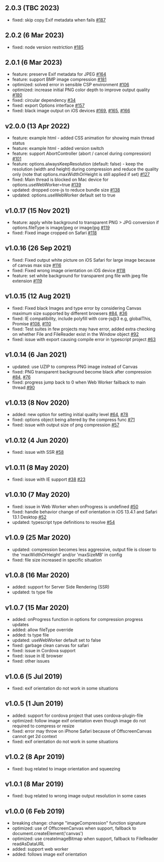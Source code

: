 ## 2.0.3 (TBC 2023)
* fixed: skip copy Exif metadata when fails [#187](https://github.com/Donaldcwl/browser-image-compression/issues/187)

## 2.0.2 (6 Mar 2023)
* fixed: node version restriction [#185](https://github.com/Donaldcwl/browser-image-compression/issues/185)

## 2.0.1 (6 Mar 2023)
* feature: preserve Exif metadata for JPEG [#164](https://github.com/Donaldcwl/browser-image-compression/issues/164)
* feature: support BMP image compression [#181](https://github.com/Donaldcwl/browser-image-compression/issues/181)
* optimized: solved error in sensible CSP environment [#106](https://github.com/Donaldcwl/browser-image-compression/issues/106)
* optimized: increase initial PNG color depth to improve output quality [#180](https://github.com/Donaldcwl/browser-image-compression/issues/180)
* fixed: circular dependency [#34](https://github.com/Donaldcwl/browser-image-compression/issues/34)
* fixed: export Options interface [#157](https://github.com/Donaldcwl/browser-image-compression/issues/157)
* fixed: black image output on iOS devices [#169](https://github.com/Donaldcwl/browser-image-compression/issues/169), [#165](https://github.com/Donaldcwl/browser-image-compression/issues/165), [#166](https://github.com/Donaldcwl/browser-image-compression/issues/166)

## v2.0.0 (13 Apr 2022)
* feature: example html - added CSS animation for showing main thread status
* feature: example html - added version switch
* feature: support AbortController (abort / cancel during compression) [#101](https://github.com/Donaldcwl/browser-image-compression/issues/101)
* feature: options.alwaysKeepResolution (default: false) - keep the resolution (width and height) during compression and reduce the quality only (note that options.maxWidthOrHeight is still applied if set) [#127](https://github.com/Donaldcwl/browser-image-compression/issues/127)
* fixed: Main thread is blocked on Mac device for options.useWebWorker=true [#139](https://github.com/Donaldcwl/browser-image-compression/issues/139)
* updated: dropped core-js to reduce bundle size [#138](https://github.com/Donaldcwl/browser-image-compression/issues/138)
* updated: options.useWebWorker default set to true

## v1.0.17 (15 Nov 2021)
* feature: apply white background to transparent PNG > JPG conversion if options.fileType is image/jpeg or image/jpg [#119](https://github.com/Donaldcwl/browser-image-compression/issues/119)
* fixed: Fixed image cropped on Safari [#118](https://github.com/Donaldcwl/browser-image-compression/issues/118)
## v1.0.16 (26 Sep 2021)
* fixed: Fixed output white picture on iOS Safari for large image because of canvas max size [#116](https://github.com/Donaldcwl/browser-image-compression/issues/116)
* fixed: Fixed wrong image orientation on iOS device [#118](https://github.com/Donaldcwl/browser-image-compression/issues/118)
* feature: set white background for transparent png file with jpeg file extension [#119](https://github.com/Donaldcwl/browser-image-compression/issues/119)

## v1.0.15 (12 Aug 2021)
* fixed: Fixed black Images and type error by considering Canvas maximum size supported by different browsers [#84](https://github.com/Donaldcwl/browser-image-compression/issues/84), [#36](https://github.com/Donaldcwl/browser-image-compression/issues/36)
* fixed: IE compatibility, include polyfill with core-js@3 e.g, globalThis, Promise [#108](https://github.com/Donaldcwl/browser-image-compression/issues/108), [#110](https://github.com/Donaldcwl/browser-image-compression/issues/110)
* fixed: Test suites in few projects may have error, added extra checking on whether File and FileReader exist in the Window object [#92](https://github.com/Donaldcwl/browser-image-compression/issues/92)
* fixed: issue with export causing compile error in typescript project [#63](https://github.com/Donaldcwl/browser-image-compression/issues/63)

## v1.0.14 (6 Jan 2021)
* updated: use UZIP to compress PNG image instead of Canvas
* fixed: PNG transparent background become black after compression [#84](https://github.com/Donaldcwl/browser-image-compression/issues/84), [#76](https://github.com/Donaldcwl/browser-image-compression/issues/76)
* fixed: progress jump back to 0 when Web Worker failback to main thread [#90](https://github.com/Donaldcwl/browser-image-compression/issues/90)

## v1.0.13 (8 Nov 2020)
* added: new option for setting initial quality level [#64](https://github.com/Donaldcwl/browser-image-compression/issues/64), [#78](https://github.com/Donaldcwl/browser-image-compression/issues/78)
* fixed: options object being altered by the compress func [#71](https://github.com/Donaldcwl/browser-image-compression/pull/71)
* fixed: issue with output size of png compression [#57](https://github.com/Donaldcwl/browser-image-compression/issues/57)

## v1.0.12 (4 Jun 2020)
* fixed: issue with SSR [#58](https://github.com/Donaldcwl/browser-image-compression/issues/58)

## v1.0.11 (8 May 2020)
* fixed: issue with IE support [#38](https://github.com/Donaldcwl/browser-image-compression/issues/38) [#23](https://github.com/Donaldcwl/browser-image-compression/issues/23)

## v1.0.10 (7 May 2020)
* fixed: issue in Web Worker when onProgress is undefined  [#50](https://github.com/Donaldcwl/browser-image-compression/issues/50) 
* fixed: handle behavior change of exif orientation in iOS 13.4.1 and Safari 13.1 Desktop [#52](https://github.com/Donaldcwl/browser-image-compression/issues/52)
* updated: typescript type definitions to resolve [#54](https://github.com/Donaldcwl/browser-image-compression/issues/54)

## v1.0.9 (25 Mar 2020)
* updated: compression becomes less aggressive, output file is closer to the 'maxWidthOrHeight' and/or 'maxSizeMB' in config
* fixed: file size increased in specific situation

## v1.0.8 (16 Mar 2020)
* added: support for Server Side Rendering (SSR)
* updated: ts type file

## v1.0.7 (15 Mar 2020)
* added: onProgress function in options for compression progress updates
* added: allow fileType override
* added: ts type file
* updated: useWebWorker default set to false
* fixed: garbage clean canvas for safari
* fixed: issue in Cordova support
* fixed: issue in IE browser
* fixed: other issues

## v1.0.6 (5 Jul 2019)
* fixed: exif orientation do not work in some situations

## v1.0.5 (1 Jun 2019)
* added: support for cordova project that uses cordova-plugin-file
* optimized: follow image exif orientation even though image do not required to compress or resize
* fixed: error may throw on iPhone Safari because of OffscreenCanvas cannot get 2d context
* fixed: exif orientation do not work in some situations

## v1.0.2 (8 Apr 2019)
* fixed: bug related to image orientation and squeezing

## v1.0.1 (8 Mar 2019)
* fixed: bug related to wrong image output resolution in some cases

## v1.0.0 (6 Feb 2019)
* breaking change: change "imageCompression" function signature
* optimized: use of OffscreenCanvas when support, fallback to document.createElement('canvas')
* optimized: use createImageBitmap when support, fallback to FileReader readAsDataURL
* added: support web worker
* added: follows image exif orientation
